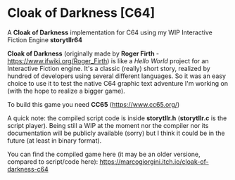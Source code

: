 # Cloak of Darkness [C64]
A **Cloak of Darkness** implementation for C64 using my WIP Interactive Fiction Engine **storytllr64**

**Cloak of Darkness** (originally made by **Roger Firth** - https://www.ifwiki.org/Roger_Firth) is like a *Hello World* project for an Interactive Fiction engine. It's a classic (really) short story, realized by hundred of developers using several different languages. So it was an easy choice to use it to test the native C64 graphic text adventure I'm working on (with the hope to realize a bigger game).

To build this game you need **CC65** (https://www.cc65.org/)

A quick note: the compiled script code is inside **storytllr.h** (**storytllr.c** is the script player). Being still a WIP at the moment nor the compiler nor its documentation will be publicly available (sorry) but I think it could be in the future (at least in binary format).

You can find the compiled game here (it may be an older versione, compared to script/code here): https://marcogiorgini.itch.io/cloak-of-darkness-c64
